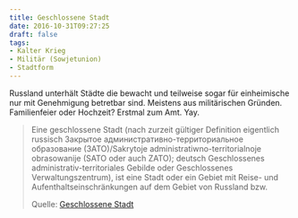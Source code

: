 ```yaml
---
title: Geschlossene Stadt
date: 2016-10-31T09:27:25
draft: false
tags:
- Kalter Krieg
- Militär (Sowjetunion)
- Stadtform
---
```


Russland unterhält Städte die bewacht und teilweise sogar für einheimische nur mit Genehmigung betretbar
sind. Meistens aus militärischen Gründen. Familienfeier oder Hochzeit?
Erstmal zum Amt. Yay.

> Eine geschlossene Stadt (nach zurzeit gültiger Definition eigentlich
> russisch Закрытое административно-территориальное образование
> (ЗАТО)/Sakrytoje administratiwno-territorialnoje obrasowanije (SATO oder
> auch ZATO); deutsch Geschlossenes administrativ-territoriales Gebilde
> oder Geschlossenes Verwaltungszentrum), ist eine Stadt oder ein Gebiet
> mit Reise- und Aufenthaltseinschränkungen auf dem Gebiet von Russland
> bzw.
>
> Quelle: [Geschlossene Stadt](https://de.wikipedia.org/wiki/Geschlossene_Stadt)